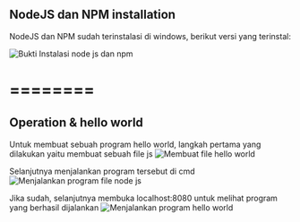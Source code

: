 ## NodeJS dan NPM installation

NodeJS dan NPM sudah terinstalasi di windows, berikut versi yang terinstal:

![Bukti Instalasi node js dan npm](https://user-images.githubusercontent.com/83491188/209496293-d4ff0246-a9ba-408f-bba1-5aa49ca04ea1.png)

# ========

## Operation & hello world

Untuk membuat sebuah program hello world, langkah pertama yang dilakukan yaitu membuat sebuah file js
![Membuat file hello world](https://user-images.githubusercontent.com/83491188/209496345-a110ed9d-83a3-411c-9ee9-61d64f7d5bd0.png)

Selanjutnya menjalankan program tersebut di cmd
![Menjalankan program file node js](https://user-images.githubusercontent.com/83491188/209496363-db698c9e-a1bb-45dd-bf14-3ff6f90c7a13.png)

Jika sudah, selanjutnya membuka localhost:8080 untuk melihat program yang berhasil dijalankan
![Menjalankan program hello world](https://user-images.githubusercontent.com/83491188/209496401-e8b59248-fd06-42da-a2a2-632dd0d21bf5.png)
